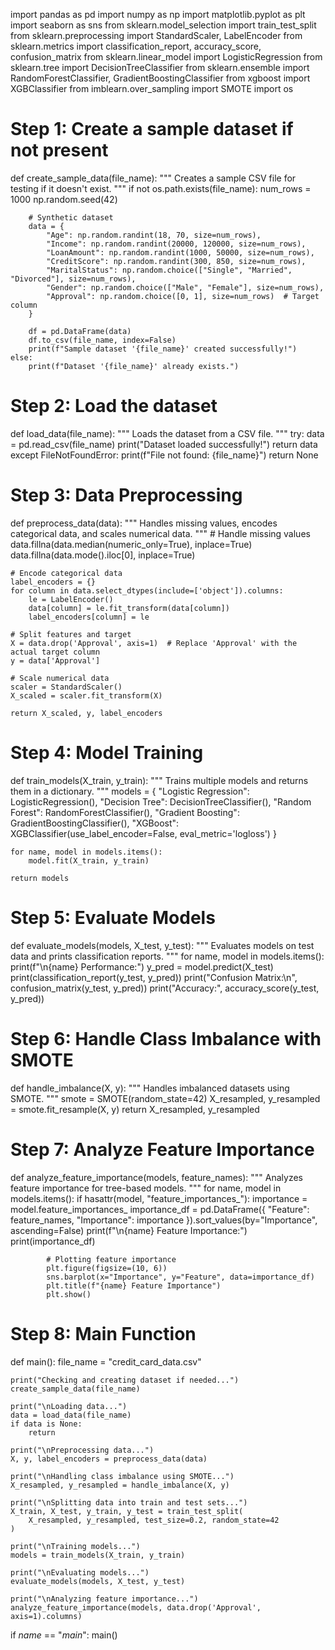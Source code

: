 import pandas as pd
import numpy as np
import matplotlib.pyplot as plt
import seaborn as sns
from sklearn.model_selection import train_test_split
from sklearn.preprocessing import StandardScaler, LabelEncoder
from sklearn.metrics import classification_report, accuracy_score, confusion_matrix
from sklearn.linear_model import LogisticRegression
from sklearn.tree import DecisionTreeClassifier
from sklearn.ensemble import RandomForestClassifier, GradientBoostingClassifier
from xgboost import XGBClassifier
from imblearn.over_sampling import SMOTE
import os

# Step 1: Create a sample dataset if not present
def create_sample_data(file_name):
    """
    Creates a sample CSV file for testing if it doesn't exist.
    """
    if not os.path.exists(file_name):
        num_rows = 1000
        np.random.seed(42)

        # Synthetic dataset
        data = {
            "Age": np.random.randint(18, 70, size=num_rows),
            "Income": np.random.randint(20000, 120000, size=num_rows),
            "LoanAmount": np.random.randint(1000, 50000, size=num_rows),
            "CreditScore": np.random.randint(300, 850, size=num_rows),
            "MaritalStatus": np.random.choice(["Single", "Married", "Divorced"], size=num_rows),
            "Gender": np.random.choice(["Male", "Female"], size=num_rows),
            "Approval": np.random.choice([0, 1], size=num_rows)  # Target column
        }

        df = pd.DataFrame(data)
        df.to_csv(file_name, index=False)
        print(f"Sample dataset '{file_name}' created successfully!")
    else:
        print(f"Dataset '{file_name}' already exists.")

# Step 2: Load the dataset
def load_data(file_name):
    """
    Loads the dataset from a CSV file.
    """
    try:
        data = pd.read_csv(file_name)
        print("Dataset loaded successfully!")
        return data
    except FileNotFoundError:
        print(f"File not found: {file_name}")
        return None

# Step 3: Data Preprocessing
def preprocess_data(data):
    """
    Handles missing values, encodes categorical data, and scales numerical data.
    """
    # Handle missing values
    data.fillna(data.median(numeric_only=True), inplace=True)
    data.fillna(data.mode().iloc[0], inplace=True)

    # Encode categorical data
    label_encoders = {}
    for column in data.select_dtypes(include=['object']).columns:
        le = LabelEncoder()
        data[column] = le.fit_transform(data[column])
        label_encoders[column] = le

    # Split features and target
    X = data.drop('Approval', axis=1)  # Replace 'Approval' with the actual target column
    y = data['Approval']

    # Scale numerical data
    scaler = StandardScaler()
    X_scaled = scaler.fit_transform(X)

    return X_scaled, y, label_encoders

# Step 4: Model Training
def train_models(X_train, y_train):
    """
    Trains multiple models and returns them in a dictionary.
    """
    models = {
        "Logistic Regression": LogisticRegression(),
        "Decision Tree": DecisionTreeClassifier(),
        "Random Forest": RandomForestClassifier(),
        "Gradient Boosting": GradientBoostingClassifier(),
        "XGBoost": XGBClassifier(use_label_encoder=False, eval_metric='logloss')
    }

    for name, model in models.items():
        model.fit(X_train, y_train)

    return models

# Step 5: Evaluate Models
def evaluate_models(models, X_test, y_test):
    """
    Evaluates models on test data and prints classification reports.
    """
    for name, model in models.items():
        print(f"\n{name} Performance:")
        y_pred = model.predict(X_test)
        print(classification_report(y_test, y_pred))
        print("Confusion Matrix:\n", confusion_matrix(y_test, y_pred))
        print("Accuracy:", accuracy_score(y_test, y_pred))

# Step 6: Handle Class Imbalance with SMOTE
def handle_imbalance(X, y):
    """
    Handles imbalanced datasets using SMOTE.
    """
    smote = SMOTE(random_state=42)
    X_resampled, y_resampled = smote.fit_resample(X, y)
    return X_resampled, y_resampled

# Step 7: Analyze Feature Importance
def analyze_feature_importance(models, feature_names):
    """
    Analyzes feature importance for tree-based models.
    """
    for name, model in models.items():
        if hasattr(model, "feature_importances_"):
            importance = model.feature_importances_
            importance_df = pd.DataFrame({
                "Feature": feature_names,
                "Importance": importance
            }).sort_values(by="Importance", ascending=False)
            print(f"\n{name} Feature Importance:")
            print(importance_df)

            # Plotting feature importance
            plt.figure(figsize=(10, 6))
            sns.barplot(x="Importance", y="Feature", data=importance_df)
            plt.title(f"{name} Feature Importance")
            plt.show()

# Step 8: Main Function
def main():
    file_name = "credit_card_data.csv"

    print("Checking and creating dataset if needed...")
    create_sample_data(file_name)

    print("\nLoading data...")
    data = load_data(file_name)
    if data is None:
        return

    print("\nPreprocessing data...")
    X, y, label_encoders = preprocess_data(data)

    print("\nHandling class imbalance using SMOTE...")
    X_resampled, y_resampled = handle_imbalance(X, y)

    print("\nSplitting data into train and test sets...")
    X_train, X_test, y_train, y_test = train_test_split(
        X_resampled, y_resampled, test_size=0.2, random_state=42
    )

    print("\nTraining models...")
    models = train_models(X_train, y_train)

    print("\nEvaluating models...")
    evaluate_models(models, X_test, y_test)

    print("\nAnalyzing feature importance...")
    analyze_feature_importance(models, data.drop('Approval', axis=1).columns)

if _name_ == "_main_":
    main()
